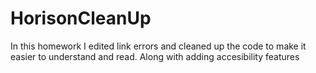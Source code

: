 # HorisonCleanUp

In this homework I edited link errors and cleaned up the code to make it easier to understand and read. Along with adding accesibility features

